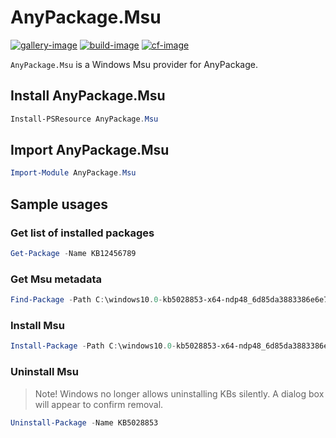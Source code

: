 # AnyPackage.Msu

[![gallery-image]][gallery-site]
[![build-image]][build-site]
[![cf-image]][cf-site]

[gallery-image]: https://img.shields.io/powershellgallery/dt/AnyPackage.Msu
[build-image]: https://img.shields.io/github/actions/workflow/status/anypackage/msu/ci.yml
[cf-image]: https://img.shields.io/codefactor/grade/github/anypackage/msu
[gallery-site]: https://www.powershellgallery.com/packages/AnyPackage.Msu
[build-site]: https://github.com/anypackage/msu/actions/workflows/ci.yml
[cf-site]: https://www.codefactor.io/repository/github/anypackage/msu

`AnyPackage.Msu` is a Windows Msu provider for AnyPackage.

## Install AnyPackage.Msu

```powershell
Install-PSResource AnyPackage.Msu
```

## Import AnyPackage.Msu

```powershell
Import-Module AnyPackage.Msu
```

## Sample usages

### Get list of installed packages

```powershell
Get-Package -Name KB12456789
```

### Get Msu metadata

```powershell
Find-Package -Path C:\windows10.0-kb5028853-x64-ndp48_6d85da3883386e6e72037cca91eb745df82bbd86.msu
```

### Install Msu

```powershell
Install-Package -Path C:\windows10.0-kb5028853-x64-ndp48_6d85da3883386e6e72037cca91eb745df82bbd86.msu
```

### Uninstall Msu

> Note! Windows no longer allows uninstalling KBs silently.
A dialog box will appear to confirm removal.

```powershell
Uninstall-Package -Name KB5028853
```

